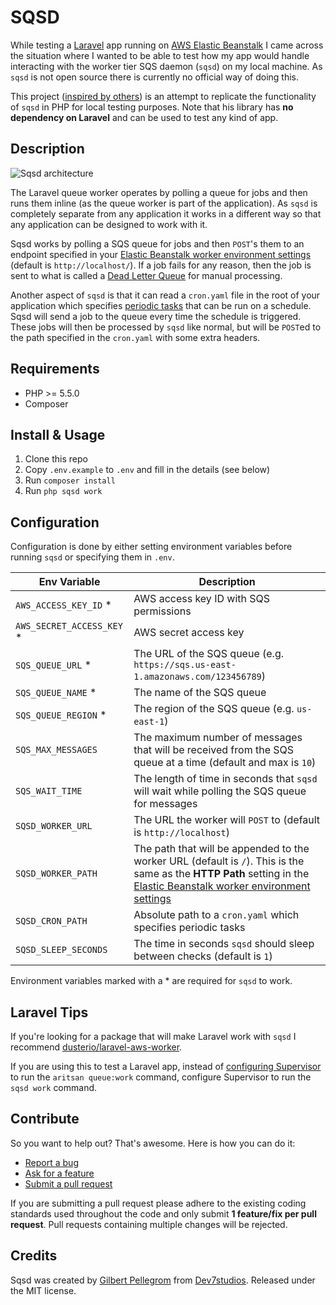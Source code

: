 # SQSD

While testing a [Laravel](https://laravel.com) app running on [AWS Elastic Beanstalk](https://aws.amazon.com/elasticbeanstalk/) I came across the situation where I wanted to be able to test how my app would handle interacting with the worker tier SQS daemon (`sqsd`) on my local machine. As `sqsd` is not open source there is currently no official way of doing this.

This project ([inspired by others](https://github.com/proofme/sqsd)) is an attempt to replicate the functionality of `sqsd` in PHP for local testing purposes. Note that his library has **no dependency on Laravel** and can be used to test any kind of app.

## Description

![Sqsd architecture](https://cloud.githubusercontent.com/assets/203882/25480291/1719d8ca-2b40-11e7-8a2c-37831e59559c.png)

The Laravel queue worker operates by polling a queue for jobs and then runs them inline (as the queue worker is part of the application). As `sqsd` is completely separate from any application it works in a different way so that any application can be designed to work with it.

Sqsd works by polling a SQS queue for jobs and then `POST`'s them to an endpoint specified in your [Elastic Beanstalk worker environment settings](http://docs.aws.amazon.com/elasticbeanstalk/latest/dg/using-features-managing-env-tiers.html#using-features-managing-env-tiers-worker-settings) (default is `http://localhost/`). If a job fails for any reason, then the job is sent to what is called a [Dead Letter Queue](http://docs.aws.amazon.com/elasticbeanstalk/latest/dg/using-features-managing-env-tiers.html#worker-deadletter) for manual processing.

Another aspect of `sqsd` is that it can read a `cron.yaml` file in the root of your application which specifies [periodic tasks](http://docs.aws.amazon.com/elasticbeanstalk/latest/dg/using-features-managing-env-tiers.html#worker-periodictasks) that can be run on a schedule. Sqsd will send a job to the queue every time the schedule is triggered. These jobs will then be processed by `sqsd` like normal, but will be `POST`ed to the path specified in the `cron.yaml` with some extra headers.

## Requirements

* PHP >= 5.5.0
* Composer

## Install & Usage

1. Clone this repo
1. Copy `.env.example` to `.env` and fill in the details (see below)
1. Run `composer install`
1. Run `php sqsd work`

## Configuration

Configuration is done by either setting environment variables before running `sqsd` or specifying them in `.env`.

| Env Variable | Description |
| --- | --- |
| `AWS_ACCESS_KEY_ID` * | AWS access key ID with SQS permissions |
| `AWS_SECRET_ACCESS_KEY` * | AWS secret access key |
| `SQS_QUEUE_URL` * | The URL of the SQS queue (e.g. `https://sqs.us-east-1.amazonaws.com/123456789`) |
| `SQS_QUEUE_NAME` * | The name of the SQS queue |
| `SQS_QUEUE_REGION` * | The region of the SQS queue (e.g. `us-east-1`) |
| `SQS_MAX_MESSAGES` | The maximum number of messages that will be received from the SQS queue at a time (default and max is `10`) |
| `SQS_WAIT_TIME` | The length of time in seconds that `sqsd` will wait while polling the SQS queue for messages |
| `SQSD_WORKER_URL` | The URL the worker will `POST` to (default is `http://localhost`) |
| `SQSD_WORKER_PATH` | The path that will be appended to the worker URL (default is `/`). This is the same as the **HTTP Path** setting in the [Elastic Beanstalk worker environment settings](http://docs.aws.amazon.com/elasticbeanstalk/latest/dg/using-features-managing-env-tiers.html#using-features-managing-env-tiers-worker-settings) |
| `SQSD_CRON_PATH` | Absolute path to a `cron.yaml` which specifies periodic tasks |
| `SQSD_SLEEP_SECONDS` | The time in seconds `sqsd` should sleep between checks (default is `1`) |

Environment variables marked with a * are required for `sqsd` to work.

## Laravel Tips

If you're looking for a package that will make Laravel work with `sqsd` I recommend [dusterio/laravel-aws-worker](https://github.com/dusterio/laravel-aws-worker).

If you are using this to test a Laravel app, instead of [configuring Supervisor](https://laravel.com/docs/5.4/queues#supervisor-configuration) to run the `aritsan queue:work` command, configure Supervisor to run the `sqsd work` command.

## Contribute

So you want to help out? That's awesome. Here is how you can do it:

* [Report a bug](https://github.com/gilbitron/sqsd/issues)
* [Ask for a feature](https://github.com/gilbitron/sqsd/issues)
* [Submit a pull request](https://github.com/gilbitron/sqsd/pulls)

If you are submitting a pull request please adhere to the existing coding standards used throughout the code
and only submit **1 feature/fix per pull request**. Pull requests containing multiple changes will be rejected.

## Credits

Sqsd was created by [Gilbert Pellegrom](http://gilbert.pellegrom.me) from
[Dev7studios](http://dev7studios.co). Released under the MIT license.
